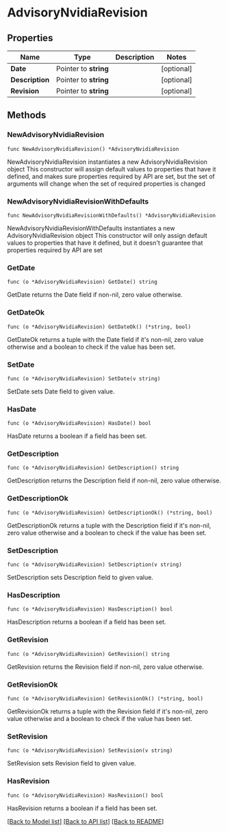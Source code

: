 # AdvisoryNvidiaRevision

## Properties

Name | Type | Description | Notes
------------ | ------------- | ------------- | -------------
**Date** | Pointer to **string** |  | [optional] 
**Description** | Pointer to **string** |  | [optional] 
**Revision** | Pointer to **string** |  | [optional] 

## Methods

### NewAdvisoryNvidiaRevision

`func NewAdvisoryNvidiaRevision() *AdvisoryNvidiaRevision`

NewAdvisoryNvidiaRevision instantiates a new AdvisoryNvidiaRevision object
This constructor will assign default values to properties that have it defined,
and makes sure properties required by API are set, but the set of arguments
will change when the set of required properties is changed

### NewAdvisoryNvidiaRevisionWithDefaults

`func NewAdvisoryNvidiaRevisionWithDefaults() *AdvisoryNvidiaRevision`

NewAdvisoryNvidiaRevisionWithDefaults instantiates a new AdvisoryNvidiaRevision object
This constructor will only assign default values to properties that have it defined,
but it doesn't guarantee that properties required by API are set

### GetDate

`func (o *AdvisoryNvidiaRevision) GetDate() string`

GetDate returns the Date field if non-nil, zero value otherwise.

### GetDateOk

`func (o *AdvisoryNvidiaRevision) GetDateOk() (*string, bool)`

GetDateOk returns a tuple with the Date field if it's non-nil, zero value otherwise
and a boolean to check if the value has been set.

### SetDate

`func (o *AdvisoryNvidiaRevision) SetDate(v string)`

SetDate sets Date field to given value.

### HasDate

`func (o *AdvisoryNvidiaRevision) HasDate() bool`

HasDate returns a boolean if a field has been set.

### GetDescription

`func (o *AdvisoryNvidiaRevision) GetDescription() string`

GetDescription returns the Description field if non-nil, zero value otherwise.

### GetDescriptionOk

`func (o *AdvisoryNvidiaRevision) GetDescriptionOk() (*string, bool)`

GetDescriptionOk returns a tuple with the Description field if it's non-nil, zero value otherwise
and a boolean to check if the value has been set.

### SetDescription

`func (o *AdvisoryNvidiaRevision) SetDescription(v string)`

SetDescription sets Description field to given value.

### HasDescription

`func (o *AdvisoryNvidiaRevision) HasDescription() bool`

HasDescription returns a boolean if a field has been set.

### GetRevision

`func (o *AdvisoryNvidiaRevision) GetRevision() string`

GetRevision returns the Revision field if non-nil, zero value otherwise.

### GetRevisionOk

`func (o *AdvisoryNvidiaRevision) GetRevisionOk() (*string, bool)`

GetRevisionOk returns a tuple with the Revision field if it's non-nil, zero value otherwise
and a boolean to check if the value has been set.

### SetRevision

`func (o *AdvisoryNvidiaRevision) SetRevision(v string)`

SetRevision sets Revision field to given value.

### HasRevision

`func (o *AdvisoryNvidiaRevision) HasRevision() bool`

HasRevision returns a boolean if a field has been set.


[[Back to Model list]](../README.md#documentation-for-models) [[Back to API list]](../README.md#documentation-for-api-endpoints) [[Back to README]](../README.md)



